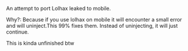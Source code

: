 An attempt to port Lolhax leaked to mobile.

Why?: Because if you use lolhax on mobile it will encounter a small error and will uninject.This 99% fixes them. Instead of uninjecting, it will just continue. 

This is kinda unfinished btw
